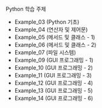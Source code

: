 Python 학습 주제
- Example_03 (Python 기초)
- Example_04 (연산자 및 제어문)
- Example_05 (메서드 및 클래스 - 1)
- Example_06 (메서드 및 클래스 - 2)
- Example_07 (파일 시스템)
- Example_09 (GUI 프로그래밍 - 1)
- Example_10 (GUI 프로그래밍 - 2)
- Example_11 (GUI 프로그래밍 - 3)
- Example_12 (GUI 프로그래밍 - 4)
- Example_13 (GUI 프로그래밍 - 5)
- Example_14 (GUI 프로그래밍 - 6)